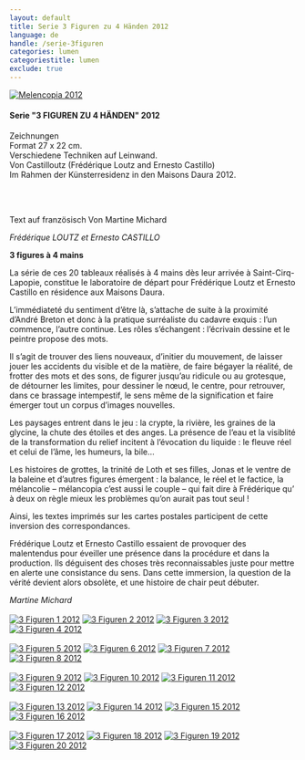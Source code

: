```yaml
---
layout: default
title: Serie 3 Figuren zu 4 Händen 2012
language: de
handle: /serie-3figuren
categories: lumen
categoriestitle: lumen
exclude: true
---
```


<a rel="lightbox" data-lightbox="example-1" href="/galeries/serie-3figuren/Image06.jpg" title="Melencopia 2012"><img src="/galeries/serie-3figuren/Image06.jpg" alt="Melencopia 2012" class="img-left"></a>
#### Serie "3 FIGUREN ZU 4 HÄNDEN" 2012 
    
Zeichnungen    
Format 27 x 22 cm.  
Verschiedene Techniken auf Leinwand.  
Von Castilloutz (Frédérique Loutz and Ernesto Castillo)    
Im Rahmen der Künsterresidenz in den Maisons Daura 2012.  

<br style="clear:both" />
<br style="clear:both" />

Text auf französisch Von Martine Michard  
  
*Frédérique LOUTZ et Ernesto CASTILLO*

**3 figures à 4 mains**

La série de ces 20 tableaux réalisés à 4 mains dès leur arrivée à Saint-Cirq-Lapopie, constitue le laboratoire de départ pour Frédérique Loutz et Ernesto Castillo en résidence aux Maisons Daura.

L’immédiateté du sentiment d’être là, s’attache de suite à la proximité d’André Breton et donc à la pratique surréaliste du cadavre exquis : l’un commence, l’autre continue. Les rôles s’échangent : l’écrivain dessine et le peintre propose des mots.

Il s’agit de trouver des liens nouveaux, d’initier du mouvement, de laisser jouer les accidents du visible et de la matière, de faire bégayer la réalité, de frotter des mots et des sons, de figurer jusqu’au ridicule ou au grotesque, de détourner les limites, pour dessiner le nœud, le centre, pour retrouver, dans ce brassage intempestif, le sens même de la signification et faire émerger tout un corpus d’images nouvelles.

Les paysages entrent dans le jeu : la crypte, la rivière, les graines de la glycine, la chute des étoiles et des anges. La présence de l’eau et la visiblité de la transformation du relief incitent à l’évocation du liquide : le fleuve réel et celui de l’âme, les humeurs, la bile…

Les histoires de grottes, la trinité de Loth et ses filles, Jonas et le ventre de la baleine et d’autres figures émergent : la balance, le réel et le factice, la mélancolie – mélancopia c’est aussi le couple – qui fait dire à Frédérique qu’ à deux on règle mieux les problèmes qu’on aurait pas tout seul !

Ainsi, les textes imprimés sur les cartes postales participent de cette inversion des correspondances.

Frédérique Loutz et Ernesto Castillo  essaient de provoquer des malentendus  pour éveiller une présence dans la procédure et dans la production. Ils déguisent des choses très reconnaissables juste pour mettre en alerte une consistance du sens. Dans cette immersion, la question de la vérité devient alors obsolète, et une histoire de chair peut débuter.

*Martine Michard*
<br style="clear:both" />
<br style="clear:both" />
<a rel="lightbox" data-lightbox="example-1" href="/galeries/serie-3figuren/Image01.jpg" title="3 Figuren 1 2012"><img src="/galeries/serie-3figuren/Image01.jpg" alt="3 Figuren 1 2012" class="img-left4"></a>
<a rel="lightbox" data-lightbox="example-1" href="/galeries/serie-3figuren/Image02.jpg" title="3 Figuren 2 2012"><img src="/galeries/serie-3figuren/Image02.jpg" alt="3 Figuren 2 2012" class="img-left4"></a>
<a rel="lightbox" data-lightbox="example-1" href="/galeries/serie-3figuren/Image03.jpg" title="3 Figuren 3 2012"><img src="/galeries/serie-3figuren/Image03.jpg" alt="3 Figuren 3 2012" class="img-left4"></a>
<a rel="lightbox" data-lightbox="example-1" href="/galeries/serie-3figuren/Image04.jpg" title="3 Figuren 4 2012"><img src="/galeries/serie-3figuren/Image04.jpg" alt="3 Figuren 4 2012" class="img-left4"></a>
<br style="clear:both" />
<br style="clear:both" />
<a rel="lightbox" data-lightbox="example-1" href="/galeries/serie-3figuren/Image05.jpg" title="3 Figuren 5 2012"><img src="/galeries/serie-3figuren/Image05.jpg" alt="3 Figuren 5 2012" class="img-left4"></a>
<a rel="lightbox" data-lightbox="example-1" href="/galeries/serie-3figuren/Image06.jpg" title="3 Figuren 6 2012"><img src="/galeries/serie-3figuren/Image06.jpg" alt="3 Figuren 6 2012" class="img-left4"></a>
<a rel="lightbox" data-lightbox="example-1" href="/galeries/serie-3figuren/Image07.jpg" title="3 Figuren 7 2012"><img src="/galeries/serie-3figuren/Image07.jpg" alt="3 Figuren 7 2012" class="img-left4"></a>
<a rel="lightbox" data-lightbox="example-1" href="/galeries/serie-3figuren/Image08.jpg" title="3 Figuren 8 2012"><img src="/galeries/serie-3figuren/Image08.jpg" alt="3 Figuren 8 2012" class="img-left4"></a>
<br style="clear:both" />
<br style="clear:both" />
<a rel="lightbox" data-lightbox="example-1" href="/galeries/serie-3figuren/Image09.jpg" title="3 Figuren 9 2012"><img src="/galeries/serie-3figuren/Image09.jpg" alt="3 Figuren 9 2012" class="img-left4"></a>
<a rel="lightbox" data-lightbox="example-1" href="/galeries/serie-3figuren/Image10.jpg" title="3 Figuren 10 2012"><img src="/galeries/serie-3figuren/Image10.jpg" alt="3 Figuren 10 2012" class="img-left4"></a>
<a rel="lightbox" data-lightbox="example-1" href="/galeries/serie-3figuren/Image11.jpg" title="3 Figuren 11 2012"><img src="/galeries/serie-3figuren/Image11.jpg" alt="3 Figuren 11 2012" class="img-left4"></a>
<a rel="lightbox" data-lightbox="example-1" href="/galeries/serie-3figuren/Image12.jpg" title="3 Figuren 12 2012"><img src="/galeries/serie-3figuren/Image12.jpg" alt="3 Figuren 12 2012" class="img-left4"></a>
<br style="clear:both" />
<br style="clear:both" />
<a rel="lightbox" data-lightbox="example-1" href="/galeries/serie-3figuren/Image13.jpg" title="3 Figuren 13 2012"><img src="/galeries/serie-3figuren/Image13.jpg" alt="3 Figuren 13 2012" class="img-left4"></a>
<a rel="lightbox" data-lightbox="example-1" href="/galeries/serie-3figuren/Image14.jpg" title="3 Figuren 14 2012"><img src="/galeries/serie-3figuren/Image14.jpg" alt="3 Figuren 14 2012" class="img-left4"></a>
<a rel="lightbox" data-lightbox="example-1" href="/galeries/serie-3figuren/Image15.jpg" title="3 Figuren 15 2012"><img src="/galeries/serie-3figuren/Image15.jpg" alt="3 Figuren 15 2012" class="img-left4"></a>
<a rel="lightbox" data-lightbox="example-1" href="/galeries/serie-3figuren/Image16.jpg" title="3 Figuren 16 2012"><img src="/galeries/serie-3figuren/Image16.jpg" alt="3 Figuren 16 2012" class="img-left4"></a>
<br style="clear:both" />
<br style="clear:both" />
<a rel="lightbox" data-lightbox="example-1" href="/galeries/serie-3figuren/Image17.jpg" title="3 Figuren 17 2012"><img src="/galeries/serie-3figuren/Image17.jpg" alt="3 Figuren 17 2012" class="img-left4"></a>
<a rel="lightbox" data-lightbox="example-1" href="/galeries/serie-3figuren/Image18.jpg" title="3 Figuren 18 2012"><img src="/galeries/serie-3figuren/Image18.jpg" alt="3 Figuren 18 2012" class="img-left4"></a>
<a rel="lightbox" data-lightbox="example-1" href="/galeries/serie-3figuren/Image19.jpg" title="3 Figuren 19 2012"><img src="/galeries/serie-3figuren/Image19.jpg" alt="3 Figuren 19 2012" class="img-left4"></a>
<a rel="lightbox" data-lightbox="example-1" href="/galeries/serie-3figuren/Image20.jpg" title="3 Figuren 20 2012"><img src="/galeries/serie-3figuren/Image20.jpg" alt="3 Figuren 20 2012" class="img-left4"></a>
<br style="clear:both" />
<br style="clear:both" />

